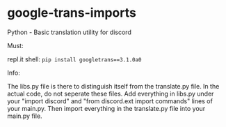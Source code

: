 # google-trans-imports
Python - Basic translation utility for discord

Must: 

repl.it shell: `pip install googletrans==3.1.0a0`

Info:

The libs.py file is there to distinguish itself from the translate.py file. In the actual code, do not seperate these files. Add everything in libs.py under your "import discord" and "from discord.ext import commands" lines of your main.py. Then import everything in the translate.py file into your main.py file.
